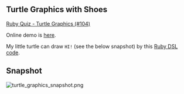 Turtle Graphics with Shoes
--------------------------

[Ruby Quiz - Turtle Graphics (#104)](http://www.rubyquiz.com/quiz104.html)

Online demo is [here](http://www.rin-shun.com/rubylearning/shoes/turtle_graphics_with_shoes.swf.html).

My little turtle can draw `HI!` (see the below snapshot) by this [Ruby DSL code](http://github.com/ashbb/ruby_metaprogramming_study_note/raw/master/src/turtle_graphics_with_shoes/turtle_graphics_hi.dsl).


Snapshot
--------
![turtle_graphics_snapshot.png](http://github.com/ashbb/ruby_metaprogramming_study_note/raw/master/turtle_graphics_snapshot.png)
